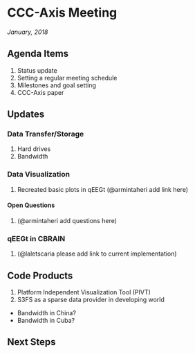 # CCC-Axis Meeting
*January, 2018*

## Agenda Items
1. Status update
1. Setting a regular meeting schedule
1. Milestones and goal setting
1. CCC-Axis paper


## Updates

### Data Transfer/Storage
1. Hard drives
1. Bandwidth


### Data Visualization
1. Recreated basic plots in qEEGt (@armintaheri add link here)

#### Open Questions
1. (@armintaheri add questions here)


### qEEGt in CBRAIN
1. (@laletscaria please add link to current implementation)


## Code Products
1. Platform Independent Visualization Tool (PIVT)
1. S3FS as a sparse data provider in developing world
  - Bandwidth in China?
  - Bandwidth in Cuba?


## Next Steps



